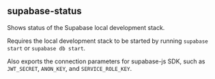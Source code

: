 ## supabase-status

Shows status of the Supabase local development stack.

Requires the local development stack to be started by running `supabase start` or `supabase db start`.

Also exports the connection parameters for supabase-js SDK, such as `JWT_SECRET`, `ANON_KEY`, and `SERVICE_ROLE_KEY`.
